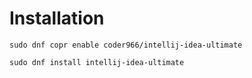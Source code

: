 # Installation

`sudo dnf copr enable coder966/intellij-idea-ultimate`

`sudo dnf install intellij-idea-ultimate`
